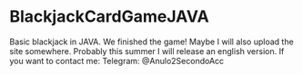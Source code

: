 # BlackjackCardGameJAVA
Basic blackjack in JAVA.
We finished the game! Maybe I will also upload the site somewhere. Probably this summer I will release an english version. 
If you want to contact me: 
Telegram: @Anulo2SecondoAcc
